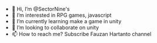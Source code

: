 - 👋 Hi, I’m @SectorNine's
- 👀 I’m interested in RPG games, javascript
- 🌱 I’m currently learning make a game in unity
- 💞️ I’m looking to collaborate on unity
- 📫 How to reach me? Subscribe Fauzan Hartanto channel

<!---
SectorNines/SectorNines is a ✨ special ✨ repository because its `README.md` (this file) appears on your GitHub profile.
You can click the Preview link to take a look at your changes.
--->
